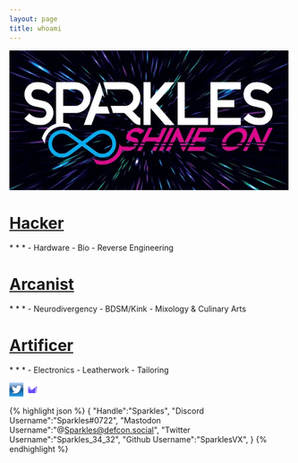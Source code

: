 ```yaml
---
layout: page
title: whoami
---
```


<img src="/assets/SparklesLogo.png">


<h1><a href="/Hacker">Hacker</a></h1>
* * *
  - Hardware
  - Bio
  - Reverse Engineering

  <h1><a href="/Arcanist">Arcanist</a></h1>
* * *
  - Neurodivergency
  - BDSM/Kink
  - Mixology & Culinary Arts
 
 <h1><a href="/Artificer">Artificer</a></h1>
* * *
  - Electronics
  - Leatherwork
  - Tailoring

<a href="https://twitter.com/sparkles_34_32"><img src="/assets/twitterlogo.png"></a>
<a href="mailto:Sparkles@sparcanum.io"><img src="/assets/protonlogo.png"></a>

{% highlight json %}
{
"Handle":"Sparkles",
"Discord Username":"Sparkles#0722",
"Mastodon Username":"@Sparkles@defcon.social",
"Twitter Username":"Sparkles_34_32",
"Github Username":"SparklesVX",
}
{% endhighlight %}
